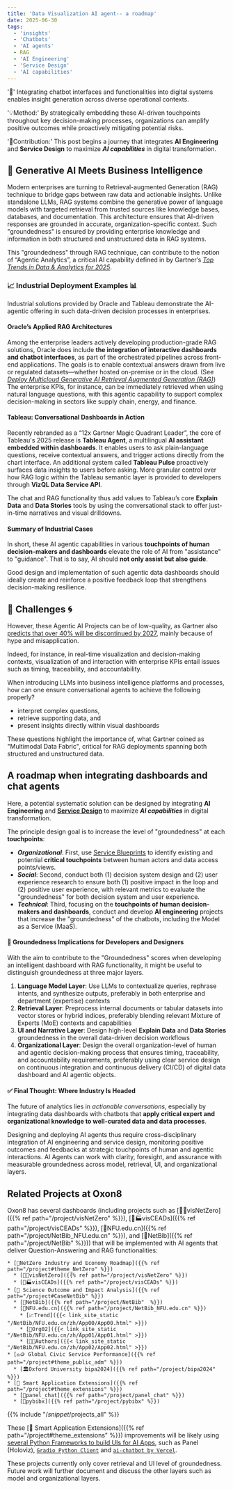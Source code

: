 ```yaml
---
title: 'Data Visualization AI agent-- a roadmap'
date: 2025-06-30
tags:
  - 'insights'
  - 'Chatbots'
  - 'AI agents'
  - RAG
  - 'AI Engineering'
  - 'Service Design'
  - 'AI capabilities'
---
```


'🤔' Integrating chatbot interfaces and functionalities into digital systems enables insight generation across diverse operational contexts.  

'💡Method:' By strategically embedding these AI-driven touchpoints throughout key decision-making processes, organizations can amplify positive outcomes while proactively mitigating potential risks.

'🎁Contribution:' This post begins a journey that integrates **AI Engineering** and **Service Design** to maximize ***AI capabilities*** in digital transformation.

<!--more-->
## 🧠 Generative AI Meets Business Intelligence

Modern enterprises are turning to Retrieval-augmented Generation (RAG) technique to bridge gaps between raw data and actionable insights. Unlike standalone LLMs, RAG systems combine the generative power of language models with targeted retrieval from trusted sources like knowledge bases, databases, and documentation. This architecture ensures that AI-driven responses are grounded in accurate, organization-specific context.  Such "groundedness" is ensured by providing enterprise knowledge and information in both structured and unstructured data in RAG systems. 

This "groundedness" through RAG technique, can contribute to the notion of “Agentic Analytics”, a critical AI capability defined in by Gartner’s [_Top Trends in Data & Analytics for 2025_](https://www.gartner.com/en/newsroom/press-releases/2025-03-05-gartner-identifies-top-trends-in-data-and-analytics-for-2025).  


### 📈 Industrial Deployment Examples 📊 

Industrial solutions provided by Oracle and Tableau demonstrate the AI-agentic offering in such data-driven decision processes in enterprises. 

#### Oracle’s Applied RAG Architectures

Among the enterprise leaders actively developing production-grade RAG solutions, Oracle does include **the integration of interactive dashboards and chatbot interfaces**, as part of the orchestrated pipelines across front-end applications.  The goals is to enable contextual answers drawn from live or regulated datasets—whether hosted on-premise or in the cloud. (See _[Deploy Multicloud Generative AI Retrieval Augmented Generation (RAG)](https://docs.oracle.com/en/solutions/oci-multicloud-genai-rag/index.html)_) The enterprise KPIs, for instance, can be immediately retrieved when using natural language questions, with this agentic capability to support complex decision-making in sectors like supply chain, energy, and finance.  

#### Tableau: Conversational Dashboards in Action

Recently rebranded as a “12x Gartner Magic Quadrant Leader”, the core of Tableau's 2025 release is **Tableau Agent**, a multilingual **AI assistant embedded within dashboards**. It enables users to ask plain-language questions, receive contextual answers, and trigger actions directly from the chart interface.  An additional system called **Tableau Pulse**  proactively surfaces data insights to users before asking.  More granular control over how RAG logic within the Tableau semantic layer is provided to developers through **VizQL Data Service API**.  

The chat and RAG functionality thus add values to Tableau’s core **Explain Data** and **Data Stories** tools by using the conversational stack to offer just-in-time narratives and visual drilldowns. 

#### Summary of Industrial Cases

In short, these AI agentic capabilities in various **touchpoints of human decision-makers and dashboards** elevate the role of AI from "assistance" to "guidance".  That is to say, AI should **not only assist but also guide**.  

Good design and implementation of such agentic data dashboards should ideally create and reinforce a positive feedback loop that strengthens decision-making resilience.

## 🧗	Challenges 🌀 

However, these Agentic AI Projects can be of low-quality, as Gartner also [predicts that over 40% will be discontinued by 2027](https://analyticsindiamag.com/ai-news-updates/gartner-predicts-that-over-40-of-agentic-ai-projects-will-be-discontinued-by-2027/), mainly because of hype and misapplication. 

Indeed, for instance, in real-time visualization and decision-making contexts, visualization of and interaction with enterprise KPIs entail issues such as timing, traceability, and accountability.

When introducing LLMs into business intelligence platforms and processes, how can one ensure conversational agents to achieve the following properly?

* interpret complex questions, 
* retrieve supporting data, and 
* present insights directly within visual dashboards

 These questions highlight the importance of, what Gartner coined as "Multimodal Data Fabric", critical for RAG deployments spanning both structured and unstructured data.

## A roadmap when integrating dashboards and chat agents

Here, a potential systematic solution can be designed by integrating **AI Engineering** and **[Service Design](https://www.nngroup.com/articles/service-blueprints-definition/)** to maximize ***AI capabilities*** in digital transformation.

The principle design goal is to increase the level of "groundedness" at each **touchpoints**: 

* ***Organizational***: First, use [Service Blueprints](https://www.nngroup.com/articles/service-blueprints-definition/) to identify existing and potential **critical touchpoints** between human actors and data access points/views.
* ***Social***: Second, conduct both (1) decision system design and (2) user experience research to ensure both (1) positive impact in the loop and (2) positive user experience, with relevant metrics to evaluate the "groundedness" for both decision system and user experience. 
* ***Technical***: Third, focusing on the  **touchpoints of human decision-makers and dashboards**, conduct and develop **AI engineering** projects that increase  the "groundedness" of the chatbots, including the Model as a Service (MaaS).

#### 🔄 Groundedness Implications for Developers and Designers

With the aim to contribute to the "Groundedness" scores when developing an intelligent dashboard with RAG functionality, it might be useful to distinguish groundedness at three major layers. 
1. **Language Model Layer**: Use LLMs to contextualize queries, rephrase intents, and synthesize outputs, preferably in both enterprise and department (expertise) contexts
2. **Retrieval Layer**: Preprocess internal documents or tabular datasets into vector stores or hybrid indices, preferably blending relevant Mixture of Experts (MoE) contexts and capabilities
3. **UI and Narrative Layer**: Design high-level **Explain Data** and **Data Stories** groundedness in the overall data-driven decision workflows
4. **Organizational Layer**: Design the overall organization-level of human and agentic decision-making process that ensures timing, traceability, and accountability requirements, preferably using clear service design on continuous integration and continuous delivery (CI/CD) of digital data dashboard and AI agentic objects. 

#### ✅ Final Thought: Where Industry Is Headed

The future of analytics lies in _actionable conversations_, especially by integrating data dashboards with chatbots that **apply critical expert and organizational knowledge to well-curated data and data processes**.  

Designing and deploying AI agents thus require cross-disciplinary integration of AI engineering and service design, monitoring positive outcomes and feedbacks at strategic touchpoints of human and agentic interactions.  AI Agents can work with clarity, foresight, and assurance with measurable groundedness across model, retrieval, UI, and organizational layers.

## Related Projects at Oxon8

Oxon8 has several dashboards (including projects such as [🍃💵visNetZero]({{% ref path="/project/visNetZero" %}}), [🍃🏭visCEADs]({{% ref path="/project/visCEADs" %}}), [🏫NFU.edu.cn]({{% ref path="/project/NetBib_NFU.edu.cn" %}}), and [🧰NetBib]({{% ref path="/project/NetBib"  %}})) that will be implemented with AI agents that deliver Question-Answering and RAG functionalities:

```markmap {height="320px"}
* [🍃NetZero Industry and Economy Roadmap]({{% ref path="/project#theme_NetZero" %}})
  * [🍃💵visNetZero]({{% ref path="/project/visNetZero" %}})
  * [🍃🏭visCEADs]({{% ref path="/project/visCEADs" %}})
* [🔬 Science Outcome and Impact Analysis]({{% ref path="/project#CaseNetBib" %}}) 
  * [🧰NetBib]({{% ref path="/project/NetBib"  %}})
  * [🏫NFU.edu.cn]({{% ref path="/project/NetBib_NFU.edu.cn" %}})
    * [📈Trend]({{< link_site_static "/NetBib/NFU.edu.cn/zh/App00/App00.html" >}})
    * [🏢Org02]({{< link_site_static "/NetBib/NFU.edu.cn/zh/App01/App01.html" >}})
    * [🕵🏻Authors]({{< link_site_static "/NetBib/NFU.edu.cn/zh/App02/App02.html" >}})
* [⚖️🪙 Global Civic Service Performance]({{% ref path="/project#theme_public_adm" %}})
  * [🏛️Oxford University bipa2024]({{% ref path="/project/bipa2024" %}})
* [🚧 Smart Application Extensions]({{% ref path="/project#theme_extensions" %}}) 
  * [🤖panel_chat]({{% ref path="/project/panel_chat" %}})
  * [🧬pybibx]({{% ref path="/project/pybibx" %}})
```

{{% include "/_snippet_/projects_all" %}}

These [🚧 Smart Application Extensions]({{% ref path="/project#theme_extensions" %}})  improvements will be likely using [several Python Frameworks to build UIs for AI Apps](https://getstream.io/blog/ai-chat-ui-tools/#3-chainlit-build-uis-for-conversational-ai), such as Panel (Holoviz), [`Gradio Python Client`](https://www.gradio.app/docs/python-client/introduction) and [`ai-chatbot by Vercel`](https://github.com/vercel/ai-chatbot).   

These projects currently only cover retrieval and UI level of groundedness.  Future work will further document and discuss the other layers such as model and organizational layers.